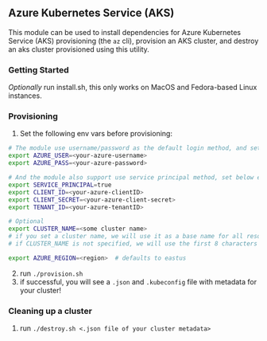 ## Azure Kubernetes Service (AKS)

This module can be used to install dependencies for Azure Kubernetes Service (AKS) provisioning (the `az` cli), provision an AKS cluster, and destroy an aks cluster provisioned using this utility.  

### Getting Started
*Optionally* run install.sh, this only works on MacOS and Fedora-based Linux instances.  

### Provisioning
1. Set the following env vars before provisioning:

```bash
# The module use username/password as the default login method, and set below env vars for login.
export AZURE_USER=<your-azure-username>
export AZURE_PASS=<your-azure-password>

# And the module also support use service principal method, set below env vars for login.
export SERVICE_PRINCIPAL=true
export CLIENT_ID=<your-azure-clientID>
export CLIENT_SECRET=<your-azure-client-secret>
export TENANT_ID=<your-azure-tenantID>

# Optional
export CLUSTER_NAME=<some cluster name> 
# if you set a cluster name, we will use it as a base name for all resources created and append a unique identifier
# if CLUSTER_NAME is not specified, we will use the first 8 characters of the system's username

export AZURE_REGION=<region>  # defaults to eastus
```

2. run `./provision.sh`
3. if successful, you will see a `.json` and `.kubeconfig` file with metadata for your cluster!

### Cleaning up a cluster
1. run `./destroy.sh <.json file of your cluster metadata>`

